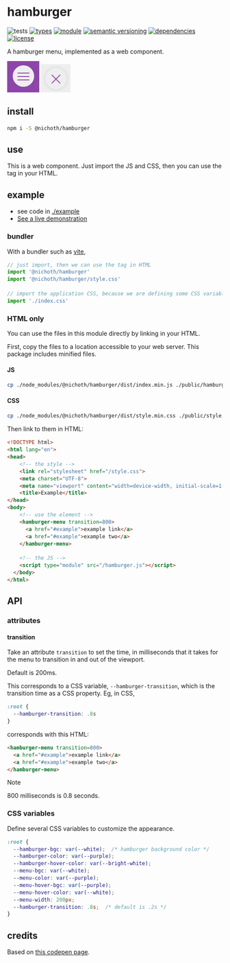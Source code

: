 # hamburger
![tests](https://github.com/nichoth/hamburger/actions/workflows/nodejs.yml/badge.svg)
[![types](https://img.shields.io/npm/types/@nichoth/hamburger?style=flat-square)](./dist/index.d.ts)
[![module](https://img.shields.io/badge/module-ESM%2FCJS-blue?style=flat-square)](README.md)
[![semantic versioning](https://img.shields.io/badge/semver-2.0.0-blue?logo=semver&style=flat-square)](https://semver.org/)
[![dependencies](https://img.shields.io/badge/dependencies-zero-brightgreen.svg?style=flat-square)](package.json)
[![license](https://img.shields.io/badge/license-MIT-brightgreen.svg?style=flat-square)](LICENSE)

A hamburger menu, implemented as a web component.

![Hamburger button closed](image.png)
![Hamburger button open](image-1.png)

## install

```sh
npm i -S @nichoth/hamburger
```

## use
This is a web component. Just import the JS and CSS, then you can use the tag
in your HTML.

## example

* see code in [./example](./example/)
* [See a live demonstration](https://nichoth.github.io/hamburger/)

### bundler
With a bundler such as [vite](https://vitejs.dev/),

```js
// just import, then we can use the tag in HTML
import '@nichoth/hamburger'
import '@nichoth/hamburger/style.css'

// import the application CSS, because we are defining some CSS variables
import './index.css'
```

### HTML only
You can use the files in this module directly by linking in your HTML.

First, copy the files to a location accessible to your web server. This package
includes minified files.

#### JS
```sh
cp ./node_modules/@nichoth/hamburger/dist/index.min.js ./public/hamburger.js
```

#### CSS
```sh
cp ./node_modules/@nichoth/hamburger/dist/style.min.css ./public/style.css
```

Then link to them in HTML:
```html
<!DOCTYPE html>
<html lang="en">
<head>
    <!-- the style -->
    <link rel="stylesheet" href="/style.css">
    <meta charset="UTF-8">
    <meta name="viewport" content="width=device-width, initial-scale=1.0">
    <title>Example</title>
</head>
<body>
    <!-- use the element -->
    <hamburger-menu transition=800>
      <a href="#example">example link</a>
      <a href="#example">example two</a>
    </hamburger-menu>

    <!-- the JS -->
    <script type="module" src="/hamburger.js"></script>
  </body>
</html>
```

## API

### attributes

#### transition
Take an attribute `transition` to set the time, in milliseconds that it takes
for the menu to transition in and out of the viewport.

Default is 200ms.

This corresponds to a CSS variable, `--hamburger-transition`, which is the
transition time as a CSS property. Eg, in CSS,
```css
:root {
  --hamburger-transition: .8s
}
```

corresponds with this HTML:
```html
<hamburger-menu transition=800>
  <a href="#example">example link</a>
  <a href="#example">example two</a>
</hamburger-menu>
```

> [!NOTE]  
> 800 milliseconds is 0.8 seconds.

### CSS variables
Define several CSS variables to customize the appearance.

```css
:root {
  --hamburger-bgc: var(--white);  /* hamburger background color */
  --hamburger-color: var(--purple);
  --hamburger-hover-color: var(--bright-white);
  --menu-bgc: var(--white);
  --menu-color: var(--purple);
  --menu-hover-bgc: var(--purple);
  --menu-hover-color: var(--white);
  --menu-width: 200px;
  --hamburger-transition: .8s;  /* default is .2s */
}
```

## credits

Based on [this codepen page](https://codepen.io/vxdiazdel/pen/wzvNGy).

